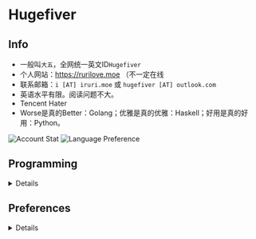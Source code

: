 # Hugefiver

## Info

- 一般叫`大五`，全网统一英文ID`Hugefiver`
- 个人网站：<https://rurilove.moe> （不一定在线
- 联系邮箱：`i [AT] iruri.moe` 或 `hugefiver [AT] outlook.com`
- 英语水平有限。阅读问题不大。
- Tencent Hater
- Worse是真的Better：Golang；优雅是真的优雅：Haskell；好用是真的好用：Python。

![Account Stat](https://gh-stat-card.vercel.app/api?username=hugefiver&count_private=true&show_icons=true&hide_title=true&theme=graywhite&cache_seconds=1800)
![Language Preference](https://gh-stat-card.vercel.app/api/top-langs/?username=hugefiver&count_private=true&layout=compact&langs_count=10&theme=graywhite&hide=css,html,cmake,makefile,shell,dockerfile)

## Programming
<details>

- 有时的`Arch Linux`用户。目前向Windows势力妥协（不过[`ArchLinux WSL`](https://github.com/yuk7/ArchWSL)确实好用）
- 会点`C` `C++` `C#` `Common Lisp` `Dart` `Golang` `Java` `Kotlin` `JS/TS` `Lua` `Ocaml` `PHP` `Python` `Rust` `Scala` `Scheme` ~~`VBS`~~ 等语言~~的拼写~~，了解/正在了解`Clojure(Script)` `Elixir` `Haskell`。
- 一般写`Python`（脚本）、`Golang`（后端）比较多，略懂前端脚本语言、`Kotlin`、`Rust`、`Lisp`和`C#`这些。`C++`和`Java`仅限语法和上课学的Servlet，框架没用过。
- 前端`React`和`Vue`偏向`React Hooks`，移动端（从[`anko`](https://github.com/Kotlin/anko)去世之后）首选`Flutter`，桌面就`Electron`吧（`.net core`开源之后可以考虑下[`Avalonia`](https://github.com/AvaloniaUI/Avalonia)）。
- 后端框架`Gin`用的比较多，`Django`和`Flask`也可以，`express`也可以接受。
- `PostgreSQL`和`MongoDB`偏好，`MySQL`的安装靠现场搜教程或者直接`docker pull`。

</details>

## Preferences
<details>

- 浏览器。一直用`Chrome`，`Chromium Edge`也可以。
- 编辑器。一般用`VSCode`，写Python和JVM语言用JB系列（包括AS）。
- 配置文件。首选`json`和`yaml`，如果是脚本语言就直接`.py` `.js`了。
- 看动漫。大量高浓度的轻百合日常，校园日常和奇幻题材，也喜欢一些具有强烈个人风格的创作者的作品。异世界穿越龙傲天（X）”国创“（X）
- 打游戏。一般是单机的枪车球，Galgame和独立游戏也会玩。

</details>
